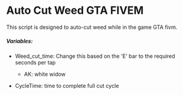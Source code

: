 # Auto Cut Weed GTA FIVEM
This script is designed to auto-cut weed while in the game GTA fivm.
##### Variables:
- Weed_cut_time: Change this based on the 'E' bar to the required seconds per tap
    - AK: white widow

- CycleTime: time to complete full cut cycle